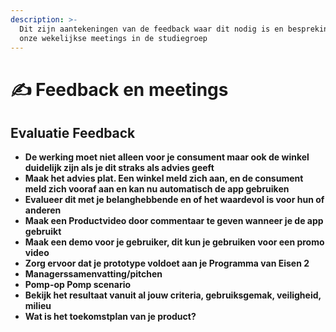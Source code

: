 ```yaml
---
description: >-
  Dit zijn aantekeningen van de feedback waar dit nodig is en besprekingen van
  onze wekelijkse meetings in de studiegroep
---
```


# ✍ Feedback en meetings

## **Evaluatie Feedback**

* **De werking moet niet alleen voor je consument maar ook de winkel duidelijk zijn als je dit straks als advies geeft**
* **Maak het advies plat. Een winkel meld zich aan, en de consument meld zich vooraf aan en kan nu automatisch de app gebruiken**
* **Evalueer dit met je belanghebbende en of het waardevol is voor hun of anderen**&#x20;
* **Maak een Productvideo door commentaar te geven wanneer je de app gebruikt**
* **Maak een demo voor je gebruiker, dit kun je gebruiken voor een promo video**
* **Zorg ervoor dat je prototype voldoet aan je Programma van Eisen 2**
* **Managerssamenvatting/pitchen**
* **Pomp-op Pomp scenario**
* **Bekijk het resultaat vanuit al jouw criteria,  gebruiksgemak, veiligheid, milieu**&#x20;
* **Wat is het toekomstplan van je product?**&#x20;
